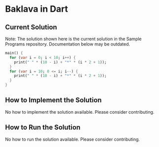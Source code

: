 # Baklava in Dart

## Current Solution

Note: The solution shown here is the current solution in the Sample Programs repository. Documentation below may be outdated.

```Dart
main() {
  for (var i = 0; i < 10; i++) {
    print(" " * (10 - i) + "*" * (i * 2 + 1));
  }
  for (var i = 10; 0 <= i; i--) {
    print(" " * (10 - i) + "*" * (i * 2 + 1));
  }
}

```

## How to Implement the Solution

No how to implement the solution available. Please consider contributing.

## How to Run the Solution

No how to run the solution available. Please consider contributing.